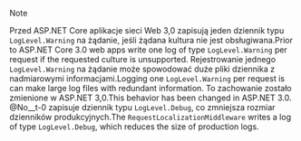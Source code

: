 > [!NOTE]
> <span data-ttu-id="009f3-101">Przed ASP.NET Core aplikacje sieci Web 3,0 zapisują jeden dziennik typu `LogLevel.Warning` na żądanie, jeśli żądana kultura nie jest obsługiwana.</span><span class="sxs-lookup"><span data-stu-id="009f3-101">Prior to ASP.NET Core 3.0 web apps write one log of type `LogLevel.Warning` per request if the requested culture is unsupported.</span></span> <span data-ttu-id="009f3-102">Rejestrowanie jednego `LogLevel.Warning` na żądanie może spowodować duże pliki dziennika z nadmiarowymi informacjami.</span><span class="sxs-lookup"><span data-stu-id="009f3-102">Logging one `LogLevel.Warning` per request is can make large log files with redundant information.</span></span> <span data-ttu-id="009f3-103">To zachowanie zostało zmienione w ASP.NET 3,0.</span><span class="sxs-lookup"><span data-stu-id="009f3-103">This behavior has been changed in ASP.NET 3.0.</span></span> <span data-ttu-id="009f3-104">@No__t-0 zapisuje dziennik typu `LogLevel.Debug`, co zmniejsza rozmiar dzienników produkcyjnych.</span><span class="sxs-lookup"><span data-stu-id="009f3-104">The `RequestLocalizationMiddleware` writes a log of type `LogLevel.Debug`, which reduces the size of production logs.</span></span>